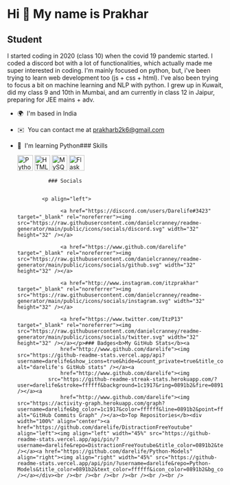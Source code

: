 Hi 👋 My name is Prakhar
========================

Student
-------

I started coding in 2020 (class 10) when the covid 19 pandemic started. I coded a discord bot with a lot of functionalities, which actually made me super interested in coding. I'm mainly focused on python, but, i've been trying to learn web development too (js + css + html). I've also been trying to focus a bit on machine learning and NLP with python. I grew up in Kuwait, did my class 9 and 10th in Mumbai, and am currently in class 12 in Jaipur, preparing for JEE mains + adv.

*   🌍  I'm based in India
*   ✉️  You can contact me at [prakharb2k6@gmail.com](mailto:prakharb2k6@gmail.com)
*   🧠  I'm learning Python### Skills<p align="left">
                                <a href="https://www.python.org/" target="_blank" rel="noreferrer"><img src="https://raw.githubusercontent.com/danielcranney/readme-generator/main/public/icons/skills/python-colored.svg" width="36" height="36" alt="Python" /></a>
                                <a href="https://developer.mozilla.org/en-US/docs/Glossary/HTML5" target="_blank" rel="noreferrer"><img src="https://raw.githubusercontent.com/danielcranney/readme-generator/main/public/icons/skills/html5-colored.svg" width="36" height="36" alt="HTML5" /></a>
                                <a href="https://www.mysql.com/" target="_blank" rel="noreferrer"><img src="https://raw.githubusercontent.com/danielcranney/readme-generator/main/public/icons/skills/mysql-colored.svg" width="36" height="36" alt="MySQL" /></a>
                                <a href="https://flask.palletsprojects.com/en/2.0.x/" target="_blank" rel="noreferrer"><img src="https://raw.githubusercontent.com/danielcranney/readme-generator/main/public/icons/skills/flask-colored.svg" width="36" height="36" alt="Flask" /></a>
                    </p>
                    
                  ### Socials
                  
                  
                <p align="left">
                          
                      <a href="https://discord.com/users/Darelife#3423" target="_blank" rel="noreferrer"><img src="https://raw.githubusercontent.com/danielcranney/readme-generator/main/public/icons/socials/discord.svg" width="32" height="32" /></a>
                          
                      <a href="https://www.github.com/darelife" target="_blank" rel="noreferrer"><img src="https://raw.githubusercontent.com/danielcranney/readme-generator/main/public/icons/socials/github.svg" width="32" height="32" /></a>
                          
                      <a href="http://www.instagram.com/itzprakhar" target="_blank" rel="noreferrer"><img src="https://raw.githubusercontent.com/danielcranney/readme-generator/main/public/icons/socials/instagram.svg" width="32" height="32" /></a>
                          
                      <a href="https://www.twitter.com/ItzP13" target="_blank" rel="noreferrer"><img src="https://raw.githubusercontent.com/danielcranney/readme-generator/main/public/icons/socials/twitter.svg" width="32" height="32" /></a></p>### Badges<b>My GitHub Stats</b><a
                      href="http://www.github.com/darelife"><img src="https://github-readme-stats.vercel.app/api?username=darelife&show_icons=true&hide=&count_private=true&title_color=0891b2&text_color=ffffff&icon_color=0891b2&bg_color=1c1917&hide_border=true&show_icons=true" alt="darelife's GitHub stats" /></a><a
                      href="http://www.github.com/darelife"><img
                  src="https://github-readme-streak-stats.herokuapp.com/?user=darelife&stroke=ffffff&background=1c1917&ring=0891b2&fire=0891b2&currStreakNum=ffffff&currStreakLabel=0891b2&sideNums=ffffff&sideLabels=ffffff&dates=ffffff&hide_border=true" /></a><a
                      href="http://www.github.com/darelife"><img src="https://activity-graph.herokuapp.com/graph?username=darelife&bg_color=1c1917&color=ffffff&line=0891b2&point=ffffff&area_color=1c1917&area=true&hide_border=true&custom_title=GitHub%20Commits%20Graph" alt="GitHub Commits Graph" /></a><b>Top Repositories</b><div width="100%" align="center"><a href="https://github.com/darelife/DistractionFreeYoutube" align="left"><img align="left" width="45%" src="https://github-readme-stats.vercel.app/api/pin/?username=darelife&repo=DistractionFreeYoutube&title_color=0891b2&text_color=ffffff&icon_color=0891b2&bg_color=1c1917&hide_border=true&locale=en" /></a><a href="https://github.com/darelife/Python-Models" align="right"><img align="right" width="45%" src="https://github-readme-stats.vercel.app/api/pin/?username=darelife&repo=Python-Models&title_color=0891b2&text_color=ffffff&icon_color=0891b2&bg_color=1c1917&hide_border=true&locale=en" /></a></div><br /><br /><br /><br /><br /><br /><br />
